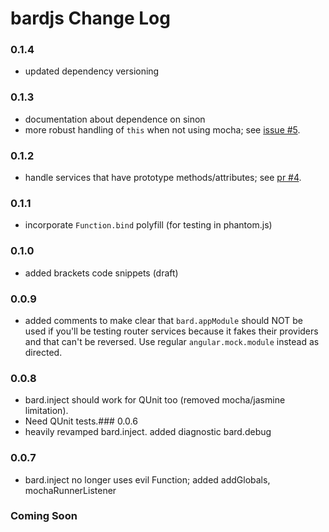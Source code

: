 bardjs Change Log
===================
### 0.1.4
- updated dependency versioning

### 0.1.3 
- documentation about dependence on sinon
- more robust handling of `this` when not using mocha; see [issue #5](https://github.com/wardbell/bardjs/issues/5).

### 0.1.2
- handle services that have prototype methods/attributes; see
[pr #4](https://github.com/wardbell/bardjs/pull/4).

### 0.1.1 
- incorporate `Function.bind` polyfill (for testing in phantom.js)

### 0.1.0 
- added brackets code snippets (draft)

### 0.0.9 
- added comments to make clear that `bard.appModule` should NOT be used if you'll be testing router services because it fakes their providers and that can't be reversed. Use regular `angular.mock.module` instead as directed.

### 0.0.8 
- bard.inject should work for QUnit too (removed mocha/jasmine limitation). 
- Need QUnit tests.### 0.0.6 
- heavily revamped bard.inject. added diagnostic bard.debug

### 0.0.7 
- bard.inject no longer uses evil Function; added addGlobals, mochaRunnerListener

### Coming Soon
